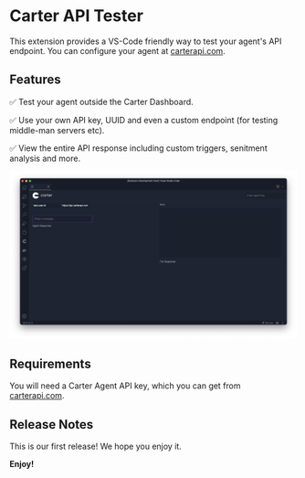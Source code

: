 # Carter API Tester

This extension provides a VS-Code friendly way to test your agent's API endpoint. You can configure your agent at
[carterapi.com](https://dashboard.carterapi.com).

## Features

✅ Test your agent outside the Carter Dashboard.

✅ Use your own API key, UUID and even a custom endpoint (for testing middle-man servers etc).

✅ View the entire API response including custom triggers, senitment analysis and more.

![Main API Test Panel](screenshot.png)

## Requirements

You will need a Carter Agent API key, which you can get from [carterapi.com](https://dashboard.carterapi.com).

## Release Notes

This is our first release! We hope you enjoy it.

**Enjoy!**

